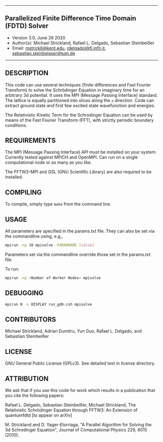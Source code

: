 *************************************************************
## Parallelized Finite Difference Time Domain (FDTD) Solver
 - Version 3.0, June 26 2020
 - Author(s):  Michael Strickland, Rafael L. Delgado,
               Sebastian Steinbeißer
 - Email:  mstrick6@kent.edu, rdelgadol@fi.infn.it,
           sebastian.steinbeisser@tum.de
*************************************************************

 DESCRIPTION 
------------------------------------------------------------ 

This code can use several techniques (finite differences and
Fast Fourier Transform) to solve the Schrödinger Equation in
imaginary time for an arbitrary 3d potential. It uses the MPI
(Message Passing Interface) standard. The lattice is equally
partitioned into slices along the `x` direction. Code can
extract ground state and first few excited state wavefunction
and energies.

The Relativistic Kinetic Term for the Schrodinger Equation
can be used by means of the Fast Fourier Transform (FFT),
with strictly periodic boundary conditions.

REQUIREMENTS
------------------------------------------------------------

The MPI (Message Passing Interface) API must be installed 
on your system. Currently tested against MPICH and OpenMPI. 
Can run on a single computational node or as many as you 
like. 

The FFTW3-MPI and GSL (GNU Scientific Library) are also
required to be installed.

 COMPILING
------------------------------------------------------------

To compile, simply type `make` from the command line.

 USAGE
------------------------------------------------------------

All parameters are specified in the params.txt file. They
can also be set via the commandline using, e.g.,

```bash
mpirun -np 16 mpisolve -PARAMNAME [value]
```

Parameters set via the commandline override those set in
the params.txt file.

To run:

```bash
mpirun -np <Number of Worker Nodes> mpisolve
```

 DEBUGGING
------------------------------------------------------------

```bash
mpirun N -x DISPLAY run_gdb.csh mpisolve
```

 CONTRIBUTORS
-----------------------------------------------------------
Michael Strickland,
Adrian Dumitru,
Yun Guo,
Rafael L. Delgado, and
Sebastian Steinbeißer

 LICENSE
------------------------------------------------------------

GNU General Public License (GPLv3).
See detailed text in license directory. 

 ATTRIBUTION
------------------------------------------------------------

We ask that if you use this code for work which results in a
publication that you cite the following papers:

  Rafael L. Delgado, Sebastian Steinbeißer, Michael Strickland,
    The Relativistic Schrödinger Equation through FFTW3:
    An Extension of quantumfdtd
    [to appear on arXiv]

  M. Strickland and D. Yager-Elorriaga, "A Parallel 
    Algorithm for Solving the 3d Schrodinger Equation",
    Journal of Computational Physics 229, 6015 (2010).
